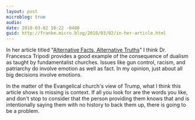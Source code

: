 ```yaml
---
layout: post
microblog: true
audio: 
date: 2018-03-02 10:22 -0400
guid: http://frankm.micro.blog/2018/03/02/in-her-article.html
---
```

In her article titled "[Alternative Facts, Alternative Truths](https://points.datasociety.net/alternative-facts-alternative-truths-ab9d446b06c)" I think Dr. Francesca Tripodi provides a good example of the consequence of dualism as taught by fundamentalist churches. Issues like gun control, racism, and patriarchy do involve emotion as well as fact. In my opinion, just about all big decisions involve emotions. 

In the matter of the Evangelical church's view of Trump, what I think this article shows is missing is context. If all you look for are the words you like, and don't stop to consider that the person providing them knows that and is intentionally saying them with no history to back them up, there is going to be a problem. 
